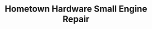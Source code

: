 ---
title: "Hometown Hardware Small Engine Repair"
url: /evart/hometown-hardware-small-engine-repair/
shop: Eisenwaren
---